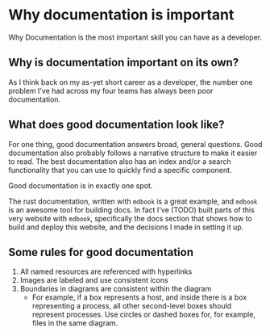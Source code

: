 # Why documentation is important

Why Documentation is the most important skill you can have as a developer.

## Why is documentation important on its own?

As I think back on my as-yet short career as a developer, the number one
problem I've had across my four teams has always been poor documentation.

## What does good documentation look like?

For one thing, good documentation answers broad, general questions. Good
documentation also probably follows a narrative structure to make it easier
to read. The best documentation also has an index and/or a search
functionality that you can use to quickly find a specific component.

Good documentation is in exactly one spot.

The rust documentation, written with `mdbook` is a great example, and `mdbook`
is an awesome tool for building docs. In fact I've (TODO) built parts of
this very website with `mdbook`, specifically the docs section that shows
how to build and deploy this website, and the decisions I made in setting
it up.

## Some rules for good documentation

1. All named resources are referenced with hyperlinks
1. Images are labeled and use consistent icons
1. Boundaries in diagrams are consistent within the diagram
    - For example, if a box represents a host, and inside there is a
      box representing a process, all other second-level boxes should
      represent processes. Use circles or dashed boxes for, for example,
      files in the same diagram.